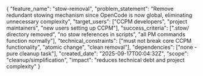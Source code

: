 {
  "feature_name": "stow-removal",
  "problem_statement": "Remove redundant stowing mechanism since OpenCode is now global, eliminating unnecessary complexity",
  "target_users": ["CCPM developers", "project maintainers", "new users setting up CCPM"],
  "success_criteria": [".stow/ directory removed", "no stow references in scripts", "all PM commands function normally"],
  "technical_constraints": ["must not break core CCPM functionality", "atomic change", "clean removal"],
  "dependencies": ["none - pure cleanup task"],
  "created_date": "2025-09-17T00:04:32Z",
  "scope": "cleanup/simplification",
  "impact": "reduces technical debt and project complexity"
}